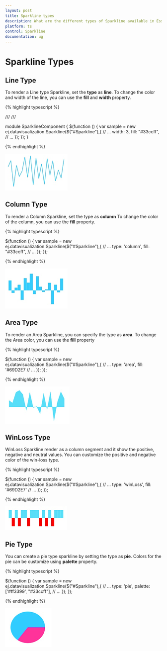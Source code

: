 ```yaml
---
layout: post
title: Sparkline types
description: What are the different types of Sparkline available in Essential typescript Chart.
platform: ts
control: Sparkline
documentation: ug
---
```


# Sparkline Types

## Line Type

To render a Line type Sparkline, set the **type** as **line**. To change the color and width of the line, you can use the **fill** and **width** property.	

{% highlight typescript %}

/// <reference path="tsfiles/jquery.d.ts" />
/// <reference path="tsfiles/ej.web.all.d.ts" />

module SparklineComponent {
    $(function () {
        var sample = new ej.datavisualization.Sparkline($("#Sparkline"),{
            // ...
            width: 3,
            fill: "#33ccff", 
            // ...
       });
    });
}

{% endhighlight %}

![](Sparkline-Types_images/Sparkline-Types_img1.png)

## Column Type

To render a Column Sparkline, set the type as **column** To change the color of the column, you can use the **fill** property.

{% highlight typescript %}

$(function () {
        var sample = new ej.datavisualization.Sparkline($("#Sparkline"),{
            // ...
            type: 'column',
            fill: "#33ccff",
            // ...
       });
    });

{% endhighlight %}

![](Sparkline-Types_images/Sparkline-Types_img2.png)

## Area Type

To render an Area Sparkline, you can specify the type as **area**. To change the Area color, you can use the **fill** property

{% highlight typescript %}

$(function () {
        var sample = new ej.datavisualization.Sparkline($("#Sparkline"),{
            // ...
            type: 'area',
            fill: '#69D2E7
            // ...
       });
    });

{% endhighlight %}

![](Sparkline-Types_images/Sparkline-Types_img3.png)

## WinLoss Type

WinLoss Sparkline render as a column segment and it show the positive, negative and neutral values. You can customize the positive and negative color of the win-loss type.

{% highlight typescript %}

$(function () {
        var sample = new ej.datavisualization.Sparkline($("#Sparkline"),{
            // ...
             type: 'winLoss',
            fill: '#69D2E7'
            // ...
       });
    });

{% endhighlight %}

![](Sparkline-Types_images/Sparkline-Types_img4.png)

## Pie Type

You can create a pie type sparkline by setting the type as **pie**. Colors for the pie can be customize using **palette** property.

{% highlight typescript %}

$(function () {
        var sample = new ej.datavisualization.Sparkline($("#Sparkline"),{
            // ...
            type: 'pie',
            palette: ['#ff3399', "#33ccff"],
            // ...
       });
    });

{% endhighlight %}

![](Sparkline-Types_images/Sparkline-Types_img5.png)

